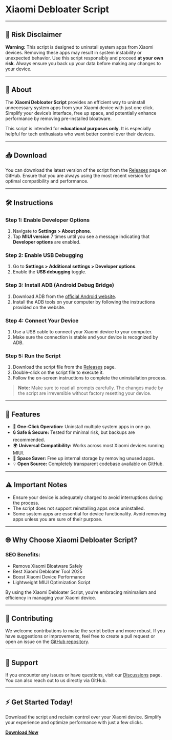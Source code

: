 # Xiaomi Debloater Script

---

## 🚨 **Risk Disclaimer**

**Warning:**
This script is designed to uninstall system apps from Xiaomi devices. Removing these apps may result in system instability or unexpected behavior. Use this script responsibly and proceed **at your own risk**. Always ensure you back up your data before making any changes to your device.

---

## 🌟 **About**

The **Xiaomi Debloater Script** provides an efficient way to uninstall unnecessary system apps from your Xiaomi device with just one click. Simplify your device’s interface, free up space, and potentially enhance performance by removing pre-installed bloatware.

This script is intended for **educational purposes only**. It is especially helpful for tech enthusiasts who want better control over their devices.

---

## 📥 **Download**

You can download the latest version of the script from the [Releases](https://github.com/myself-626/HyperOS-MIUI-debloat-1-click/releases/tag/debloat) page on GitHub. Ensure that you are always using the most recent version for optimal compatibility and performance.

---

## 🛠️ **Instructions**

### Step 1: Enable Developer Options
1. Navigate to **Settings > About phone**.
2. Tap **MIUI version** 7 times until you see a message indicating that **Developer options** are enabled.

### Step 2: Enable USB Debugging
1. Go to **Settings > Additional settings > Developer options**.
2. Enable the **USB debugging** toggle.

### Step 3: Install ADB (Android Debug Bridge)
1. Download ADB from the [official Android website](https://developer.android.com/studio/releases/platform-tools).
2. Install the ADB tools on your computer by following the instructions provided on the website.

### Step 4: Connect Your Device
1. Use a USB cable to connect your Xiaomi device to your computer.
2. Make sure the connection is stable and your device is recognized by ADB.

### Step 5: Run the Script
1. Download the script file from the [Releases]([https://github.com/your-repo/releases](https://github.com/myself-626/HyperOS-MIUI-debloat-1-click/releases/tag/debloat)) page.
2. Double-click on the script file to execute it.
3. Follow the on-screen instructions to complete the uninstallation process.

> **Note:** Make sure to read all prompts carefully. The changes made by the script are irreversible without factory resetting your device.

---

## 📝 **Features**
- 🚀 **One-Click Operation:** Uninstall multiple system apps in one go.
- 🔒 **Safe & Secure:** Tested for minimal risk, but backups are recommended.
- 🌍 **Universal Compatibility:** Works across most Xiaomi devices running MIUI.
- 🧹 **Space Saver:** Free up internal storage by removing unused apps.
- 💡 **Open Source:** Completely transparent codebase available on GitHub.

---

## ⚠️ **Important Notes**
- Ensure your device is adequately charged to avoid interruptions during the process.
- The script does not support reinstalling apps once uninstalled.
- Some system apps are essential for device functionality. Avoid removing apps unless you are sure of their purpose.

---

## 🌐 **Why Choose Xiaomi Debloater Script?**

### **SEO Benefits**:
- Remove Xiaomi Bloatware Safely
- Best Xiaomi Debloater Tool 2025
- Boost Xiaomi Device Performance
- Lightweight MIUI Optimization Script

By using the Xiaomi Debloater Script, you’re embracing minimalism and efficiency in managing your Xiaomi device.

---

## 🤝 **Contributing**
We welcome contributions to make the script better and more robust. If you have suggestions or improvements, feel free to create a pull request or open an issue on the [GitHub repository]([https://github.com/your-repo](https://github.com/myself-626)).

---

## 💬 **Support**
If you encounter any issues or have questions, visit our [Discussions](https://github.com/your-repo/discussions) page. You can also reach out to us directly via GitHub.

---

## ⚡ **Get Started Today!**
Download the script and reclaim control over your Xiaomi device. Simplify your experience and optimize performance with just a few clicks.

**[Download Now](https://github.com/myself-626/HyperOS-MIUI-debloat-1-click/releases/tag/debloat)**

